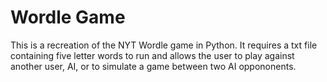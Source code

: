 # Wordle Game
This is a recreation of the NYT Wordle game in Python. It requires a txt file containing five letter words to run and allows the user to play against another user, AI, or to simulate a game between two AI oppononents.
